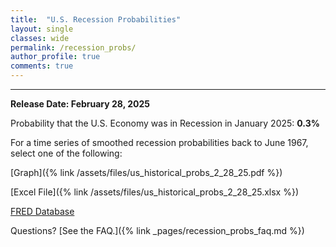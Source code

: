 ```yaml
---
title:  "U.S. Recession Probabilities"
layout: single
classes: wide
permalink: /recession_probs/
author_profile: true
comments: true
---
```


<HR>

<b>Release Date: February 28, 2025</b>

Probability that the U.S. Economy was in Recession in January 2025: **0.3%**


For a time series of smoothed recession probabilities back to June 1967, select one of the following: 

[Graph]({% link /assets/files/us_historical_probs_2_28_25.pdf %})

[Excel File]({% link /assets/files/us_historical_probs_2_28_25.xlsx %})

[FRED Database](https://fred.stlouisfed.org/series/RECPROUSM156N)

Questions? [See the FAQ.]({% link _pages/recession_probs_faq.md %})